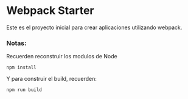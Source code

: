 # Webpack Starter

Este es el proyecto inicial para crear aplicaciones utilizando webpack.

### Notas:
Recuerden reconstruir los modulos de Node
```
npm install
```

Y para construir el build, recuerden:
```
npm run build
```

